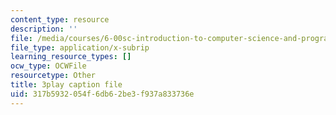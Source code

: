 ```yaml
---
content_type: resource
description: ''
file: /media/courses/6-00sc-introduction-to-computer-science-and-programming-spring-2011/317b5932054f6db62be3f937a833736e_Iu4xTLKcbPo.srt
file_type: application/x-subrip
learning_resource_types: []
ocw_type: OCWFile
resourcetype: Other
title: 3play caption file
uid: 317b5932-054f-6db6-2be3-f937a833736e
---
```

